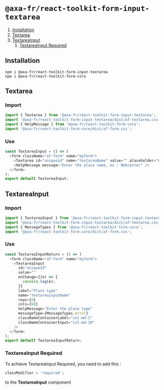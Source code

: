 # `@axa-fr/react-toolkit-form-input-textarea`

1. [Installation](#installation)
2. [Textarea](#textarea)
3. [TextareaInput](#textareainput)
   1. [TextareaInput Required](#textareainput-required)

## Installation

```shell script
npm i @axa-fr/react-toolkit-form-input-textarea
npm i @axa-fr/react-toolkit-form-core
```

## Textarea

### Import

```javascript
import { Textarea } from '@axa-fr/react-toolkit-form-input-textarea';
import '@axa-fr/react-toolkit-form-input-textarea/dist/af-textarea.css';
import { HelpMessage } from '@axa-fr/react-toolkit-form-core';
import '@axa-fr/react-toolkit-form-core/dist/af-form.css';
```

### Use

```javascript
const TextareaInput = () => (
  <form className="af-form" name="myform">
    <Textarea id="uniqueid" name="textareaName" value="" placeholder="Paris" />
    <HelpMessage message="Enter the place name, ex : Webcenter" />
  </form>
);
export default TextareaInput;
```

## TextareaInput

### Import

```javascript
import { TextareaInput } from '@axa-fr/react-toolkit-form-input-textarea';
import '@axa-fr/react-toolkit-form-input-textarea/dist/af-textarea.css';
import { MessageTypes } from '@axa-fr/react-toolkit-form-core';
import '@axa-fr/react-toolkit-form-core/dist/af-form.css';
```

### Use

```javascript
const TextareaInputReturn = () => (
  <form className="af-form" name="myform">
    <TextareaInput
      id="uniqueId"
      value=""
      onChange={(e) => {
        console.log(e);
      }}
      label="Place type"
      name="textareainputName"
      rows={6}
      cols={60}
      helpMessage="Enter the place type"
      messageType={MessageTypes.error}
      classNameContainerLabel="col-md-2"
      classNameContainerInput="col-md-10"
    />
  </form>
);
export default TextareaInputReturn;
```

### TextareaInput Required

To achieve TextareaInput Required, you need to add this :

```javascript
classModifier = 'required';
```

to the **TextareaInput** component
